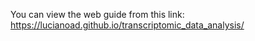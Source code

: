 You can view the web guide from this link: https://lucianoad.github.io/transcriptomic_data_analysis/
